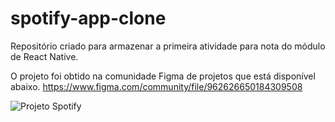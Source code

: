 # spotify-app-clone
Repositório criado para armazenar a primeira atividade para nota do módulo de React Native.


O projeto foi obtido na comunidade Figma de projetos que está disponível abaixo.
https://www.figma.com/community/file/962626650184309508

![Projeto Spotify](https://i.imgur.com/Iml3prq.png)

